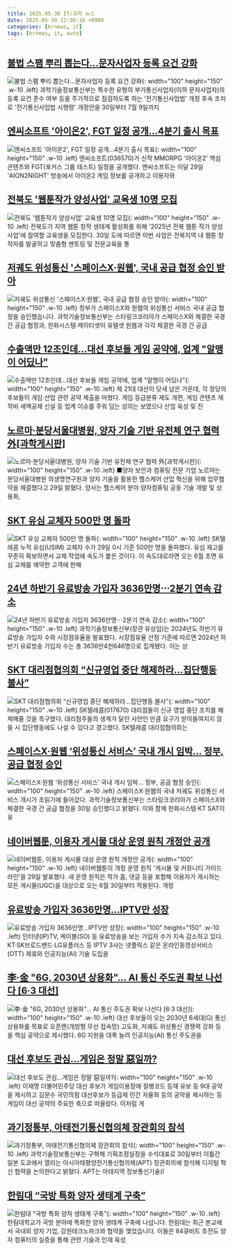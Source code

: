 ```yaml
---
title: 2025.05.30 IT/과학 뉴스
date: 2025-05-30 12:30:16 +0900
categories: [krnews, it]
tags: [krnews, it, auto]
---
```

## [불법 스팸 뿌리 뽑는다…문자사업자 등록 요건 강화](https://n.news.naver.com/mnews/article/421/0008284559)

![불법 스팸 뿌리 뽑는다…문자사업자 등록 요건 강화](https://mimgnews.pstatic.net/image/origin/421/2025/05/30/8284559.jpg?type=nf220_150){: width="100" height="150" .w-10 .left}
과학기술정보통신부는 특수한 유형의 부가통신사업자(이하 문자사업자)의 등록 요건 준수 여부 등을 주기적으로 점검하도록 하는 '전기통신사업법' 개정 후속 조치로 '전기통신사업법 시행령' 개정안을 30일부터 7월 9일까지

## [엔씨소프트 '아이온2', FGT 일정 공개…4분기 출시 목표](https://n.news.naver.com/mnews/article/421/0008284824)

![엔씨소프트 '아이온2', FGT 일정 공개…4분기 출시 목표](https://mimgnews.pstatic.net/image/origin/421/2025/05/30/8284824.jpg?type=nf220_150){: width="100" height="150" .w-10 .left}
엔씨소프트(036570)가 신작 MMORPG '아이온2' 핵심 콘텐츠와 FGT(포커스 그룹 테스트) 일정을 공개했다. 엔씨소프트는 이달 29일 'AION2NIGHT' 방송에서 아이온2 게임 정보를 공개하고 이용자와

## [전북도 '웹툰작가 양성사업' 교육생 10명 모집](https://n.news.naver.com/mnews/article/277/0005601021)

![전북도 '웹툰작가 양성사업' 교육생 10명 모집](https://mimgnews.pstatic.net/image/origin/277/2025/05/30/5601021.jpg?type=nf220_150){: width="100" height="150" .w-10 .left}
전북도가 지역 웹툰 창작 생태계 활성화를 위해 '2025년 전북 웹툰 작가 양성 사업'에 참여할 교육생을 모집한다. 30일 도에 따르면 이번 사업은 전북지역 내 웹툰 창작자를 발굴하고 맞춤형 멘토링 및 전문교육을 통

## [저궤도 위성통신 '스페이스X·원웹', 국내 공급 협정 승인 받아](https://n.news.naver.com/mnews/article/374/0000443447)

![저궤도 위성통신 '스페이스X·원웹', 국내 공급 협정 승인 받아](https://mimgnews.pstatic.net/image/origin/374/2025/05/30/443447.jpg?type=nf220_150){: width="100" height="150" .w-10 .left}
정부가 스페이스X와 원웹의 위성통신 서비스 국내 공급 협정을 승인했습니다. 과학기술정보통신부는 스타링크코리아가 스페이스X와 체결한 국경 간 공급 협정과, 한화시스템·케이티샛이 유텔샛 원웹과 각각 체결한 국경 간 공급

## [수출액만 12조인데…대선 후보들 게임 공약에, 업계 "알맹이 어딨나"](https://n.news.naver.com/mnews/article/119/0002962630)

![수출액만 12조인데…대선 후보들 게임 공약에, 업계 "알맹이 어딨나"](https://mimgnews.pstatic.net/image/origin/119/2025/05/29/2962630.jpg?type=nf220_150){: width="100" height="150" .w-10 .left}
제 21대 대선이 닷새 남은 가운데, 각 정당의 후보들이 게임 산업 관련 공약 제출을 마쳤다. 게임 등급분류 제도 개편, 게임 콘텐츠 제작비 세액공제 신설 등 업계 이슈를 주워 담는 성의는 보였으나 산업 육성 및 진

## [노르마·분당서울대병원, 양자 기술 기반 유전체 연구 협력 外[과학게시판]](https://n.news.naver.com/mnews/article/366/0001081374)

![노르마·분당서울대병원, 양자 기술 기반 유전체 연구 협력 外[과학게시판]](https://mimgnews.pstatic.net/image/origin/366/2025/05/29/1081374.jpg?type=nf220_150){: width="100" height="150" .w-10 .left}
■양자 보안과 컴퓨팅 전문 기업 노르마는 분당서울대병원 의생명연구원과 양자 기술을 활용한 헬스케어 산업 혁신을 위해 업무협약을 체결했다고 29일 밝혔다. 양사는 헬스케어 분야 양자컴퓨팅 공동 기술 개발 및 상용화,

## [SKT 유심 교체자 500만 명 돌파](https://n.news.naver.com/mnews/article/031/0000936349)

![SKT 유심 교체자 500만 명 돌파](https://mimgnews.pstatic.net/image/origin/031/2025/05/29/936349.jpg?type=nf220_150){: width="100" height="150" .w-10 .left}
SK텔레콤 누적 유심(USIM) 교체자 수가 29일 0시 기준 500만 명을 돌파했다. 유심 재고를 꾸준히 확보하면서 교체 작업에 속도가 붙은 것이다. 이 속도대로라면 오는 6월 초면 유심 교체를 예약한 고객에 한해

## [24년 하반기 유료방송 가입자 3636만명⋯2분기 연속 감소](https://n.news.naver.com/mnews/article/031/0000936692)

![24년 하반기 유료방송 가입자 3636만명⋯2분기 연속 감소](https://mimgnews.pstatic.net/image/origin/031/2025/05/30/936692.jpg?type=nf220_150){: width="100" height="150" .w-10 .left}
과학기술정보통신부(장관 유상임)는 2024년도 하반기 유료방송 가입자 수와 시장점유율을 발표했다. 시장점유율 산정 기준에 따르면 2024년 하반기 유료방송 가입자 수는 총 3636만4천646명으로 집계됐다. 이는 상

## [SKT 대리점협의회 “신규영업 중단 해제하라…집단행동 불사”](https://n.news.naver.com/mnews/article/011/0004491265)

![SKT 대리점협의회 “신규영업 중단 해제하라…집단행동 불사”](https://mimgnews.pstatic.net/image/origin/011/2025/05/29/4491265.jpg?type=nf220_150){: width="100" height="150" .w-10 .left}
SK텔레콤(017670) 대리점들이 신규 영업 중단 조치를 해제해줄 것을 촉구했다. 대리점주들의 생계가 달린 사안인 만큼 요구가 받아들여지지 않을 시 집단행동에도 나설 수 있다고 경고했다. SK텔레콤 대리점협의회는

## [스페이스X·원웹 ‘위성통신 서비스’ 국내 개시 임박… 정부, 공급 협정 승인](https://n.news.naver.com/mnews/article/366/0001081487)

![스페이스X·원웹 ‘위성통신 서비스’ 국내 개시 임박… 정부, 공급 협정 승인](https://mimgnews.pstatic.net/image/origin/366/2025/05/30/1081487.jpg?type=nf220_150){: width="100" height="150" .w-10 .left}
스페이스X·원웹의 국내 저궤도 위성통신 서비스 개시가 초읽기에 들어갔다. 과학기술정보통신부는 스타링크코리아가 스페이스X와 체결한 국경 간 공급 협정을 30일 승인했다고 밝혔다. 이와 함께 한화시스템·KT SAT이 유

## [네이버웹툰, 이용자 게시물 대상 운영 원칙 개정안 공개](https://n.news.naver.com/mnews/article/030/0003317262)

![네이버웹툰, 이용자 게시물 대상 운영 원칙 개정안 공개](https://mimgnews.pstatic.net/image/origin/030/2025/05/29/3317262.jpg?type=nf220_150){: width="100" height="150" .w-10 .left}
네이버웹툰이 개정 운영 원칙 '게시물 및 커뮤니티 가이드라인'을 29일 발표했다. 새 운영 원칙은 작가 홈, 댓글 등을 포함해 이용자가 게시하는 모든 게시물(UGC)을 대상으로 오는 6월 30일부터 적용된다. 개정

## [유료방송 가입자 3636만명…IPTV만 성장](https://n.news.naver.com/mnews/article/011/0004491729)

![유료방송 가입자 3636만명…IPTV만 성장](https://mimgnews.pstatic.net/image/origin/011/2025/05/30/4491729.jpg?type=nf220_150){: width="100" height="150" .w-10 .left}
인터넷(IP)TV, 케이블(SO) 등 유료방송을 보는 가입자 수가 지속 감소하고 있다. KT·SK브로드밴드·LG유플러스 등 IPTV 3사는 넷플릭스 같은 온라인동영상서비스(OTT) 제휴와 인공지능(AI) 기술 도입을

## [李·金 "6G, 2030년 상용화"… AI 통신 주도권 확보 나선다 [6·3 대선]](https://n.news.naver.com/mnews/article/014/0005356787)

![李·金 "6G, 2030년 상용화"… AI 통신 주도권 확보 나선다 [6·3 대선]](https://mimgnews.pstatic.net/image/origin/014/2025/05/29/5356787.jpg?type=nf220_150){: width="100" height="150" .w-10 .left}
대선 후보들이 오는 2030년 6세대(G) 통신 상용화를 목표로 오픈랜(개방형 무선 접속망) 고도화, 저궤도 위성통신 경쟁력 강화 등을 핵심 공약으로 제시했다. 6G 지원을 대폭 늘려 인공지능(AI) 통신 주도권을

## [대선 후보도 관심…게임은 정말 惡일까?](https://n.news.naver.com/mnews/article/008/0005201198)

![대선 후보도 관심…게임은 정말 惡일까?](https://mimgnews.pstatic.net/image/origin/008/2025/05/29/5201198.jpg?type=nf220_150){: width="100" height="150" .w-10 .left}
이재명 더불어민주당 대선 후보가 게임이용장애 질병코드 등재 유보 등 9대 공약을 제시하고 김문수 국민의힘 대선후보가 등급제 민간 자율화 등의 공약을 제시하는 등 게임이 대선 공약의 주요한 축으로 떠올랐다. 이처럼 게

## [과기정통부, 아태전기통신협의체 장관회의 참석](https://n.news.naver.com/mnews/article/001/0015421439)

![과기정통부, 아태전기통신협의체 장관회의 참석](https://mimgnews.pstatic.net/image/origin/001/2025/05/30/15421439.jpg?type=nf220_150){: width="100" height="150" .w-10 .left}
과학기술정보통신부는 구혁채 기획조정실장을 수석대표로 30일부터 이틀간 일본 도쿄에서 열리는 아시아태평양전기통신협의체(APT) 장관회의에 참석해 디지털 혁신 협력을 논의한다고 밝혔다. APT는 아태지역 정보통신기술(I

## [한림대 “국방 특화 양자 생태계 구축”](https://n.news.naver.com/mnews/article/056/0011962018)

![한림대 “국방 특화 양자 생태계 구축”](https://mimgnews.pstatic.net/image/origin/056/2025/05/30/11962018.jpg?type=nf220_150){: width="100" height="150" .w-10 .left}
한림대학교가 국방 분야에 특화한 양자 생태계 구축에 나섭니다. 한림대는 최근 본교에서 국내외 양자 기업, 강원테크노파크와 협약을 맺었습니다. 이들은 84큐비트 초전도 양자 컴퓨터의 실증을 통해 관련 기술과 인재 육성


